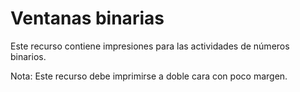 # Ventanas binarias

Este recurso contiene impresiones para las actividades de números binarios.

<div class="alert alert-info" role="alert">
  <p class="mb-1">Nota: Este recurso debe imprimirse a doble cara con poco margen.</p>
</div>
